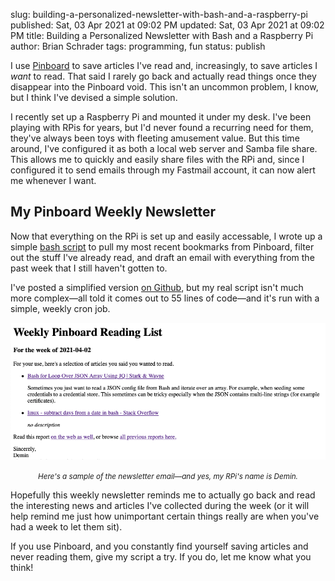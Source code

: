 slug: building-a-personalized-newsletter-with-bash-and-a-raspberry-pi
published: Sat, 03 Apr 2021 at 09:02 PM
updated: Sat, 03 Apr 2021 at 09:02 PM
title: Building a Personalized Newsletter with Bash and a Raspberry Pi
author: Brian Schrader
tags: programming, fun
status: publish

I use [Pinboard][pin] to save articles I've read and, increasingly, to save articles I *want* to read. That said I rarely go back and actually read things once they disappear into the Pinboard void. This isn't an uncommon problem, I know, but I think I've devised a simple solution.

I recently set up a Raspberry Pi and mounted it under my desk. I've been playing with RPis for years, but I'd never found a recurring need for them, they've always been toys with fleeting amusement value. But this time around, I've configured it as both a local web server and Samba file share. This allows me to quickly and easily share files with the RPi and, since I configured it to send emails through my Fastmail account, it can now alert me whenever I want.

## My Pinboard Weekly Newsletter

Now that everything on the RPi is set up and easily accessable, I wrote up a simple [bash script][gist] to pull my most recent bookmarks from Pinboard, filter out the stuff I've already read, and draft an email with everything from the past week that I still haven't gotten to.

I've posted a simplified version [on Github][gist], but my real script isn't much more complex&mdash;all told it comes out to 55 lines of code&mdash;and it's run with a simple, weekly cron job.

![Pinboard Weekly](/images/blog/pinboard-weekly.png)
<center><small><i>Here's a sample of the newsletter email&mdash;and yes, my RPi's name is Demin.</i></small></center>

Hopefully this weekly newsletter reminds me to actually go back and read the interesting news and articles I've collected during the week (or it will help remind me just how unimportant certain things really are when you've had a week to let them sit).

If you use Pinboard, and you constantly find yourself saving articles and never reading them, give my script a try. If you do, let me know what you think!

[gist]: https://gist.github.com/Sonictherocketman/8504244c5c916f41dc7815e28f297b86
[pin]: https://pinboard.in/

